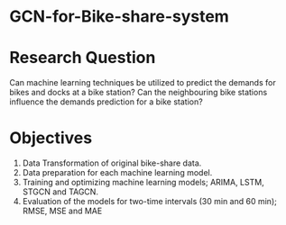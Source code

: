 # GCN-for-Bike-share-system

# Research Question

Can machine learning techniques be utilized to predict the demands for bikes and docks at a bike station? Can the neighbouring bike stations influence the demands prediction for a bike station?

# Objectives

1. Data Transformation of original bike-share data.
2. Data preparation for each machine learning model.
3. Training and optimizing machine learning models; ARIMA, LSTM, STGCN and TAGCN.
4. Evaluation of the models for two-time intervals (30 min and 60 min); RMSE, MSE and MAE

